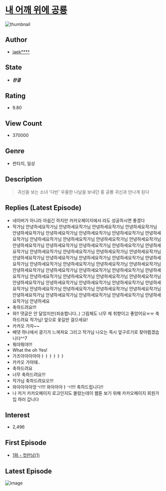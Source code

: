 # [내 어깨 위에 공룡](https://comic.naver.com/bestChallenge/list?titleId=774514)
![thumbnail](https://image-comic.pstatic.net/user_contents_data/challenge_comic/2021/06/30/327928/thumbnail_202x164c655e1b9_5095_4b74_b94c_8b09aa051fd5_00003342.JPEG)

## Author
- [jaek****](https://comic.naver.com/artistTitle?id=327928)

## State
- ***완결***

## Rating
- 9.80

## View Count
- 370000

## Genre
- 판타지, 일상

## Description
> 귀신을 보는 소녀 '다빈' 우울한 나날을 보내던 중 공룡 귀신과 만나게 된다

## Replies (Latest Episode)
- 네이버가 아니라 아쉽긴 하지만 카카오페이지에서 라도 성공하시면 좋겠다
- 작가님 안녕하세요작가님 안녕하세요작가님 안녕하세요작가님 안녕하세요작가님 안녕하세요작가님 안녕하세요작가님 안녕하세요작가님 안녕하세요작가님 안녕하세요작가님 안녕하세요작가님 안녕하세요작가님 안녕하세요작가님 안녕하세요작가님 안녕하세요작가님 안녕하세요작가님 안녕하세요작가님 안녕하세요작가님 안녕하세요작가님 안녕하세요작가님 안녕하세요작가님 안녕하세요작가님 안녕하세요작가님 안녕하세요작가님 안녕하세요작가님 안녕하세요작가님 안녕하세요작가님 안녕하세요작가님 안녕하세요작가님 안녕하세요작가님 안녕하세요작가님 안녕하세요작가님 안녕하세요작가님 안녕하세요작가님 안녕하세요작가님 안녕하세요작가님 안녕하세요작가님 안녕하세요작가님 안녕하세요작가님 안녕하세요작가님 안녕하세요작가님 안녕하세요작가님 안녕하세요작가님 안녕하세요작가님 안녕하세요작가님 안녕하세요작가님 안녕하세요작가님 안녕하세요작가님 안녕하세요작가님 안녕하세요작가님 안녕하세요작가님 안녕하세요작가님 안녕하세요작가님 안녕하세요작가님 안녕하세요작가님 안녕하세요
- 축하드려요!!!
- 와!! 댓글은 안 달았지만(죄송합니다..) 그림체도 너무 제 취향이고 좋았어요ㅠㅠ 축하드려요 작가님! 앞으로 꽃길만 걸으세요!
- 카카오 가자~~
- 배댓 하나에서 광기가 느껴져요 그리고 작가님 나오는 즉시 앞구르기로 찾아뵙겠습니다^^7
- 뭐야뭐야!!!
- What the oh Yes!
- 가즈아아아아아ㅏㅏㅏㅏㅏㅏ
- 카카오 가야돼..
- 축하드려요
- 너무 축하드려요!!!
- 작가님 축하드려요오!!!
- 와아아아아앙ㄱ!!!! 와아아아ㅏㄱ!!!! 축하드립니다!!
- 나 저거 카카오페이지 로고인지도 몰랐는데이 웹툰 보기 위해 카카오페이지 회원가입 하러 갑니다

## Interest
- 2,496

## First Episode
- [1화 - 첫만남(1)](https://comic.naver.com/bestChallenge/detail?titleId=774514&no=1)

## Latest Episode
![image](https://image-comic.pstatic.net/user_contents_data/challenge_comic/2022/02/22/327928/upload_7233169353325688421.jpeg)
